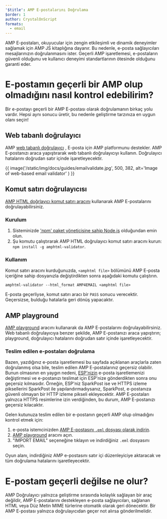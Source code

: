 ```yaml
---
'$title': AMP E-postalarını Doğrulama
$order: 1
author: CrystalOnScript
formats:
  - email
---
```


AMP E-postaları, okuyucular için zengin etkileşimli ve dinamik deneyimler sağlamak için AMP JS kitaplığına dayanır. Bu nedenle, e-posta sağlayıcıları mesajlarınızın doğrulanmasını ister. Geçerli AMP işaretlemesi, e-postaların güvenli olduğunu ve kullanıcı deneyimi standartlarının ötesinde olduğunu garanti eder.

# E-postamın geçerli bir AMP olup olmadığını nasıl kontrol edebilirim?

Bir e-postayı geçerli bir AMP E-postası olarak doğrulamanın birkaç yolu vardır. Hepsi aynı sonucu üretir, bu nedenle geliştirme tarzınıza en uygun olanı seçin!

## Web tabanlı doğrulayıcı

AMP [web tabanlı doğrulayıcı](https://validator.ampproject.org/#htmlFormat=AMP4EMAIL) , E-posta için AMP platformunu destekler. AMP E-postanızı araca yapıştırarak web tabanlı doğrulayıcıyı kullanın. Doğrulayıcı hatalarını doğrudan satır içinde işaretleyecektir.

{{ image('/static/img/docs/guides/emailvalidate.jpg', 500, 382, alt='Image of web-based email validator' ) }}

## Komut satırı doğrulayıcısı

[AMP HTML doğrlayıcı komut satırı aracını](https://www.npmjs.com/package/amphtml-validator) kullanarak AMP E-postalarını doğrulayabilirsiniz.

### Kurulum

1. Sisteminizde ['npm' paket yöneticisine sahip Node.js](https://docs.npmjs.com/downloading-and-installing-node-js-and-npm) olduğundan emin olun.
2. Şu komutu çalıştırarak AMP HTML doğrulayıcı komut satırı aracını kurun: `npm install -g amphtml-validator`.

### Kullanım

Komut satırı aracını kurduğunuzda, `<amphtml file>` bölümünü AMP E-posta içeriğine sahip dosyanızla değiştirdikten sonra aşağıdaki komutu çalıştırın.

```
amphtml-validator --html_format AMP4EMAIL <amphtml file>
```

E-posta geçerliyse, komut satırı aracı bir `PASS` sonucu verecektir. Geçersizse, bulduğu hatalarla geri dönüş yapacaktır.

## AMP playground

[AMP playground](https://playground.amp.dev/?runtime=amp4email) aracını kullanarak da AMP E-postalarını doğrulayabilirsiniz. Web tabanlı doğrulayıcıya benzer şekilde, AMP E-postanızı araca yapıştırın; playground, doğrulayıcı hatalarını doğrudan satır içinde işaretleyecektir.

### Teslim edilen e-postaları doğrulama

Bazen, yazdığınız e-posta işaretlemesi bu sayfada açıklanan araçlarla zaten doğrulanmış olsa bile, teslim edilen AMP E-postalarınız geçersiz olabilir. Bunun olmasının en yaygın nedeni, [ESP'nizin](https://amp.dev/support/faq/email-support/) e-posta işaretlemenizi değiştirmesi ve e-postanızı teslimat için ESP'nize gönderdikten sonra onu geçersiz kılmasıdır. Örneğin, ESP'niz SparkPost ise ve HTTPS izleme piksellerini SparkPost ile yapılandırmadıysanız, SparkPost, e-postanıza güvenli olmayan bir HTTP izleme pikseli ekleyecektir. AMP E-postaları yalnızca HTTPS resimlerine izin verdiğinden, bu durum, AMP E-postanızı geçersiz kılacaktır.

Gelen kutunuza teslim edilen bir e-postanın geçerli AMP olup olmadığını kontrol etmek için:

1. e-posta istemcinizden [AMP E-postasını `.eml` dosyası olarak indirin](https://www.codetwo.com/kb/export-email-to-file).
2. [AMP playground](https://playground.amp.dev/?runtime=amp4email) aracını açın.
3. "IMPORT EMAIL" seçeneğine tıklayın ve indirdiğiniz `.eml` dosyasını seçin.

Oyun alanı, indirdiğiniz AMP e-postasını satır içi düzenleyiciye aktaracak ve tüm doğrulama hatalarını işaretleyecektir.

# E-postam geçerli değilse ne olur?

AMP Doğrulayıcı yalnızca geliştirme sırasında kolaylık sağlayan bir araç değildir, AMP E-postalarını destekleyen e-posta sağlayıcıları, sağlanan HTML veya Düz Metin MIME türlerine otomatik olarak geri dönecektir. Bir AMP E-postası yalnızca doğrulayıcıdan geçer not alırsa gönderilmelidir.
